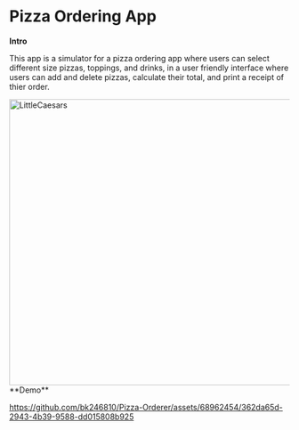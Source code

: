 # Pizza Ordering App

**Intro**

This app is a simulator for a pizza ordering app where users can select different size pizzas, toppings, and drinks, in a user friendly interface where users can add
and delete pizzas, calculate their total, and print a receipt of thier order.

<img width="514" alt="LittleCaesars" src="https://github.com/bk246810/Pizza-Orderer/assets/68962454/a9aa6755-7875-4a4a-931c-fd0ec7870691">
**Demo**


https://github.com/bk246810/Pizza-Orderer/assets/68962454/362da65d-2943-4b39-9588-dd015808b925


